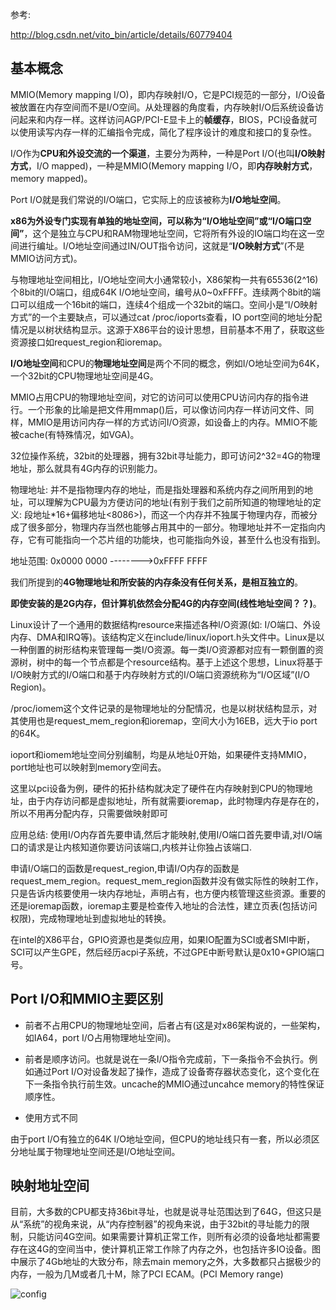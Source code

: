 参考: 

http://blog.csdn.net/vito_bin/article/details/60779404

## 基本概念

MMIO(Memory mapping I/O)，即内存映射I/O，它是PCI规范的一部分，I/O设备被放置在内存空间而不是I/O空间。从处理器的角度看，内存映射I/O后系统设备访问起来和内存一样。这样访问AGP/PCI-E显卡上的**帧缓存**，BIOS，PCI设备就可以使用读写内存一样的汇编指令完成，简化了程序设计的难度和接口的复杂性。

I/O作为**CPU和外设交流的一个渠道**，主要分为两种，一种是Port I/O(也叫**I/O映射方式**，I/O mapped)，一种是MMIO(Memory mapping I/O，即**内存映射方式**，memory mapped)。

Port I/O就是我们常说的I/O端口，它实际上的应该被称为**I/O地址空间**。

**x86为外设专门实现有单独的地址空间，可以称为“I/O地址空间”或“I/O端口空间”**，这个是独立与CPU和RAM物理地址空间，它将所有外设的IO端口均在这一空间进行编址。I/O地址空间通过IN/OUT指令访问，这就是“**I/O映射方式**”(不是MMIO访问方式)。

与物理地址空间相比，I/O地址空间大小通常较小，X86架构一共有65536(2\^16)个8bit的I/O端口，组成64K I/O地址空间，编号从0~0xFFFF。连续两个8bit的端口可以组成一个16bit的端口，连续4个组成一个32bit的端口。空间小是“I/O映射方式”的一个主要缺点，可以通过cat /proc/ioports查看，IO port空间的地址分配情况是以树状结构显示。这源于X86平台的设计思想，目前基本不用了，获取这些资源接口如request\_region和ioremap。

**I/O地址空间**和CPU的**物理地址空间**是两个不同的概念，例如I/O地址空间为64K，一个32bit的CPU物理地址空间是4G。

MMIO占用CPU的物理地址空间，对它的访问可以使用CPU访问内存的指令进行。一个形象的比喻是把文件用mmap()后，可以像访问内存一样访问文件、同样，MMIO是用访问内存一样的方式访问I/O资源，如设备上的内存。MMIO不能被cache(有特殊情况，如VGA)。

32位操作系统，32bit的处理器，拥有32bit寻址能力，即可访问2\^32=4G的物理地址，那么就具有4G内存的识别能力。

物理地址: 并不是指物理内存的地址，而是指处理器和系统内存之间所用到的地址，可以理解为CPU最为方便访问的地址(有别于我们之前所知道的物理地址的定义: 段地址\*16+偏移地址\<8086\>)，而这一个内存并不独属于物理内存，而被分成了很多部分，物理内存当然也能够占用其中的一部分。物理地址并不一定指向内存，它有可能指向一个芯片组的功能块，也可能指向外设，甚至什么也没有指到。

地址范围: 0x0000 0000   -------->0xFFFF FFFF

我们所提到的**4G物理地址和所安装的内存条没有任何关系，是相互独立的**。

**即使安装的是2G内存，但计算机依然会分配4G的内存空间(线性地址空间？？)**。

Linux设计了一个通用的数据结构resource来描述各种I/O资源(如: I/O端口、外设内存、DMA和IRQ等)。该结构定义在include/linux/ioport.h头文件中。Linux是以一种倒置的树形结构来管理每一类I/O资源。每一类I/O资源都对应有一颗倒置的资源树，树中的每一个节点都是个resource结构。基于上述这个思想，Linux将基于I/O映射方式的I/O端口和基于内存映射方式的I/O端口资源统称为“I/O区域”(I/O Region)。

/proc/iomem这个文件记录的是物理地址的分配情况，也是以树状结构显示，对其使用也是request\_mem\_region和ioremap，空间大小为16EB，远大于io port的64K。

ioport和iomem地址空间分别编制，均是从地址0开始，如果硬件支持MMIO，port地址也可以映射到memory空间去。

这里以pci设备为例，硬件的拓扑结构就决定了硬件在内存映射到CPU的物理地址，由于内存访问都是虚拟地址，所有就需要ioremap，此时物理内存是存在的，所以不用再分配内存，只需要做映射即可

应用总结: 使用I/O内存首先要申请,然后才能映射,使用I/O端口首先要申请,对I/O端口的请求是让内核知道你要访问该端口,内核并让你独占该端口.

申请I/O端口的函数是request\_region,申请I/O内存的函数是request\_mem\_region。request\_mem\_region函数并没有做实际性的映射工作，只是告诉内核要使用一块内存地址，声明占有，也方便内核管理这些资源。重要的还是ioremap函数，ioremap主要是检查传入地址的合法性，建立页表(包括访问权限)，完成物理地址到虚拟地址的转换。

在intel的X86平台，GPIO资源也是类似应用，如果IO配置为SCI或者SMI中断，SCI可以产生GPE，然后经历acpi子系统，不过GPE中断号默认是0x10+GPIO端口号。

## Port I/O和MMIO主要区别

- 前者不占用CPU的物理地址空间，后者占有(这是对x86架构说的，一些架构，如IA64，port I/O占用物理地址空间)。

- 前者是顺序访问。也就是说在一条I/O指令完成前，下一条指令不会执行。例如通过Port I/O对设备发起了操作，造成了设备寄存器状态变化，这个变化在下一条指令执行前生效。uncache的MMIO通过uncahce memory的特性保证顺序性。

- 使用方式不同

由于port I/O有独立的64K I/O地址空间，但CPU的地址线只有一套，所以必须区分地址属于物理地址空间还是I/O地址空间。

## 映射地址空间

目前，大多数的CPU都支持36bit寻址，也就是说寻址范围达到了64G，但这只是从“系统”的视角来说，从“内存控制器”的视角来说，由于32bit的寻址能力的限制，只能访问4G空间。如果需要计算机正常工作，则所有必须的设备地址都需要存在这4G的空间当中，使计算机正常工作除了内存之外，也包括许多IO设备。图中展示了4Gb地址的大致分布，除去main memory之外，大多数都只占据极少的内存，一般为几M或者几十M，除了PCI ECAM。(PCI Memory range)

![config](images/1.png)

